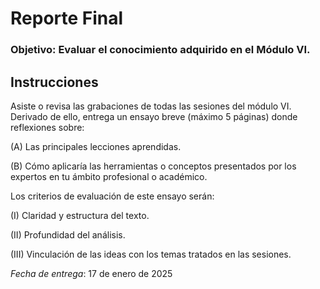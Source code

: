 # Reporte Final

### Objetivo: Evaluar el conocimiento adquirido en el Módulo VI.

## Instrucciones

Asiste o revisa las grabaciones de todas las sesiones del módulo VI. Derivado de ello, entrega un ensayo breve (máximo 5 páginas) donde reflexiones sobre:

(A)	Las principales lecciones aprendidas.

(B)	Cómo aplicaría las herramientas o conceptos presentados por los expertos en tu ámbito profesional o académico.

Los criterios de evaluación de este ensayo serán:

(I)	Claridad y estructura del texto.

(II)	Profundidad del análisis.

(III)	Vinculación de las ideas con los temas tratados en las sesiones.


*Fecha de entrega*: 17 de enero de 2025